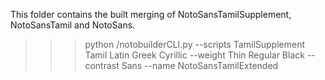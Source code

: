 This folder contains the built merging of NotoSansTamilSupplement, NotoSansTamil and NotoSans.

>>> python /notobuilderCLI.py --scripts TamilSupplement Tamil Latin Greek Cyrillic --weight Thin Regular Black --contrast Sans --name NotoSansTamilExtended